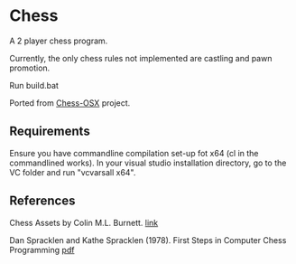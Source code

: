 # Chess
A 2 player chess program.

Currently, the only chess rules not implemented are castling and pawn promotion.

Run build.bat

Ported from [Chess-OSX](https://github.com/rs49/Chess-OSX) project.

## Requirements
Ensure you have commandline compilation set-up fot x64 (cl in the commandlined works). In your visual studio installation directory, go to the VC folder and run "vcvarsall x64".


## References
Chess Assets by Colin M.L. Burnett. [link](https://marcelk.net/chess/pieces/)

Dan Spracklen and Kathe Spracklen (1978). First Steps in Computer Chess Programming [pdf](http://archive.computerhistory.org/projects/chess/related_materials/text/4-4.First_Steps.Byte_Magazine/First_Steps_in_Computer_Chess_Programing.Spracklen-Dan_Kathe.Byte_Magazine.Oct-1978.062303035.sm.pdf)
